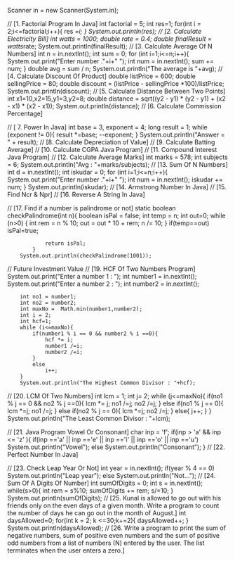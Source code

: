 Scanner in = new Scanner(System.in);

//        [1. Factorial Program In Java]
        int factorial = 5;
        int res=1;
        for(int i = 2;i<=factorial;i++){
            res *=i;
        }
        System.out.println(res);
//        [2. Calculate Electricity Bill]
        int watts = 1000;
        double rate = 0.4;
        double finalResult = watts*rate;
        System.out.println(finalResult);
//        [3. Calculate Average Of N Numbers]
        int n = in.nextInt();
        int sum = 0;
        for (int i=1;i<=n;i++){
            System.out.print("Enter number ."+i+" ");
            int num = in.nextInt();
            sum += num;
        }
        double avg = sum / n;
        System.out.println("The average is "+avg);
//       [4. Calculate Discount Of Product]
        double listPrice = 600;
        double sellingPrice = 80;
        double discount = (listPrice - sellingPrice *100)/listPrice;
        System.out.println(discount);
//       [5. Calculate Distance Between Two Points]
        int x1=10,x2=15,y1=3,y2=8;
        double distance = sqrt((y2 - y1) * (y2 - y1) + (x2 - x1) * (x2 - x1));
        System.out.println(distance);
//        [6. Calculate Commission Percentage]

//        [ 7. Power In Java]
        int base = 3, exponent = 4;
        long result = 1;
        while (exponent != 0){
            result *=base;
            --exponent;
        }
        System.out.println("Answer = " + result);
//        [8. Calculate Depreciation of Value]
//        [9. Calculate Batting Average]
//        [10. Calculate CGPA Java Program]
//        [11. Compound Interest Java Program]
//        [12. Calculate Average Marks]
        int marks = 578;
        int subjects = 6;
        System.out.println("Avg : "+marks/subjects);
//        [13. Sum Of N Numbers]
        int d = in.nextInt();
        int iskudar = 0;
        for (int i=1;i<=n;i++){
            System.out.print("Enter number ."+i+" ");
            int num = in.nextInt();
            iskudar += num;
        }
        System.out.println(iskudar);
//        [14. Armstrong Number In Java]
//        [15. Find Ncr & Npr]
//        [16. Reverse A String In Java]

//        [17. Find if a number is palindrome or not]
            static boolean checkPalindrome(int n){
                boolean isPal = false;
                int temp = n;
                int out=0;
                while (n>0) {
                    int rem = n % 10;
                    out = out * 10 + rem;
                    n /= 10;
                }
                if(temp==out)
                    isPal=true;

                return isPal;
            }
        System.out.println(checkPalindrome(1001));
//        Future Investment Value
//        [19. HCF Of Two Numbers Program]
        System.out.print("Enter a number 1 : ");
        int number1 = in.nextInt();
        System.out.print("Enter a number 2 : ");
        int number2 = in.nextInt();

        int no1 = number1;
        int no2 = number2;
        int maxNo =  Math.min(number1,number2);
        int i = 2;
        int hcf=1;
        while (i<=maxNo){
            if(number1 % i == 0 && number2 % i ==0){
                hcf *= i;
                number1 /=i;
                number2 /=i;
            }
            else
                i++;
        }
        System.out.println("The Highest Common Divisor : "+hcf);
//       [20. LCM Of Two Numbers]
        int lcm = 1;
        int j= 2;
        while (j<=maxNo){
            if(no1 % j == 0 && no2 % j ==0){
                lcm *= j;
                no1 /=j;
                no2 /=j;
            }
            else if(no1 % j == 0){
                lcm *=j;
                no1 /=j;
            }
            else if(no2 % j == 0){
                lcm *=j;
                no2 /=j;
            }
            else{
                j++;
            }
        }
        System.out.println("The Least Common Divisor : "+lcm);

//        [21. Java Program Vowel Or Consonant]
        char inp = 'f';
        if(inp > 'a' && inp <= 'z' ){
            if(inp =='a' || inp =='e' || inp =='i' || inp =='o' || inp =='u')
                System.out.println("Vowel");
            else
                System.out.println("Consonant");
        }
//        [22. Perfect Number In Java]

//       [23. Check Leap Year Or Not]
        int year = in.nextInt();
        if(year % 4 == 0)
            System.out.println("Leap year");
        else
            System.out.println("Not...");
//        [24. Sum Of A Digits Of Number]
        int sumOfDigits = 0;
        int s = in.nextInt();
        while(s>0){
            int rem = s%10;
            sumOfDigits += rem;
            s/=10;
        }
        System.out.println(sumOfDigits);
//       [25. Kunal is allowed to go out with his friends only on the even days of a given month. Write a program to count the number of days he can go out in the month of August.]
        int daysAllowed=0;
        for(int k = 2; k <=30;k+=2){
            daysAllowed++;
        }
        System.out.println(daysAllowed);
//        [26. Write a program to print the sum of negative numbers, sum of positive even numbers and the sum of positive odd numbers from a list of numbers (N) entered by the user. The list terminates when the user enters a zero.]

    